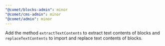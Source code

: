 ```yaml
---
"@comet/blocks-admin": minor
"@comet/cms-admin": minor
"@comet/admin": minor
---
```


Add the method `extractTextContents` to extract text contents of blocks and `replaceTextContents` to import and replace text contents of blocks.
